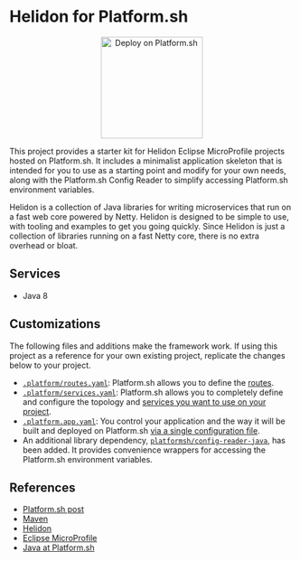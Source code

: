 # Helidon for Platform.sh

<p align="center">
<a href="https://console.platform.sh/projects/create-project?template=https://raw.githubusercontent.com/platformsh/template-builder/master/templates/microprofile-helidon/.platform.template.yaml&utm_content=microprofile-helidon&utm_source=github&utm_medium=button&utm_campaign=deploy_on_platform">
    <img src="https://platform.sh/images/deploy/lg-blue.svg" alt="Deploy on Platform.sh" width="180px" />
</a>
</p>

This project provides a starter kit for Helidon Eclipse MicroProfile projects hosted on Platform.sh.  It includes a minimalist application skeleton that is intended for you to use as a starting point and modify for your own needs, along with the Platform.sh Config Reader to simplify accessing Platform.sh environment variables.

Helidon is a collection of Java libraries for writing microservices that run on a fast web core powered by Netty.
Helidon is designed to be simple to use, with tooling and examples to get you going quickly. Since Helidon is just a collection of libraries running on a fast Netty core, there is no extra overhead or bloat.

## Services

* Java 8

## Customizations

The following files and additions make the framework work.  If using this project as a reference for your own existing project, replicate the changes below to your project.

* [`.platform/routes.yaml`](.platform/routes.yaml): Platform.sh allows you to define the [routes](https://docs.platform.sh/configuration/routes.html).
* [`.platform/services.yaml`](.platform/services.yaml):  Platform.sh allows you to completely define and configure the topology and [services you want to use on your project](https://docs.platform.sh/configuration/services.html).
* [`.platform.app.yaml`](.platform.app.yaml): You control your application and the way it will be built and deployed on Platform.sh [via a single configuration file](https://docs.platform.sh/configuration/app-containers.html).
* An additional library dependency, [`platformsh/config-reader-java`](https://github.com/platformsh/config-reader-java), has been added.  It provides convenience wrappers for accessing the Platform.sh environment variables.

## References

* [Platform.sh post](https://platform.sh/blog/2019/java-hello-world-at-platform.sh/)
* [Maven](https://maven.apache.org/)
* [Helidon](https://helidon.io/)
* [Eclipse MicroProfile](https://microprofile.io/)
* [Java at Platform.sh](https://docs.platform.sh/languages/java.html)
